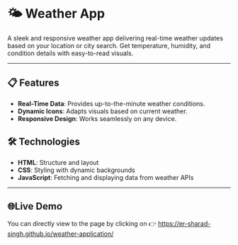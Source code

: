 # 🌤️ Weather App

A sleek and responsive weather app delivering real-time weather updates based on your location or city search. Get temperature, humidity, and condition details with easy-to-read visuals.

---

## 📋 Features
- **Real-Time Data**: Provides up-to-the-minute weather conditions.
- **Dynamic Icons**: Adapts visuals based on current weather.
- **Responsive Design**: Works seamlessly on any device.

## 🛠️ Technologies
- **HTML**: Structure and layout
- **CSS**: Styling with dynamic backgrounds
- **JavaScript**: Fetching and displaying data from weather APIs

---

## 🌐Live Demo
You can directly view to the page by clicking on 👉 https://er-sharad-singh.github.io/weather-application/


